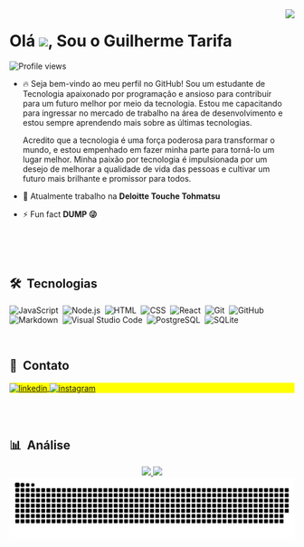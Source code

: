 <img align="right" height="590em" src="https://raw.githubusercontent.com/gist/Guilherme-Tarifa-Vieira/040a3532bedd93ee4e17b2cfec84aead/raw/f8532394703a54c0a32d9eafbce2479aeeea60fe/git-card.svg"/>
<h1 align="left">Olá <img src="https://raw.githubusercontent.com/kaueMarques/kaueMarques/master/hi.gif" height="30px">, Sou o Guilherme Tarifa</h1>
<p align="left"> <img src="https://komarev.com/ghpvc/?username=guilherme-tarifa-vieira&color=yellow" alt="Profile views" /> </p>

- 🔥 Seja bem-vindo ao meu perfil no GitHub! Sou um estudante de Tecnologia apaixonado por programação e ansioso para contribuir para um futuro melhor por meio da tecnologia. Estou me capacitando para ingressar no mercado de trabalho na área de desenvolvimento e estou sempre aprendendo mais sobre as últimas tecnologias.

     Acredito que a tecnologia é uma força poderosa para transformar o mundo, e estou empenhado em fazer minha parte para torná-lo um lugar melhor. Minha paixão por         tecnologia é impulsionada por um desejo de melhorar a qualidade de vida das pessoas e cultivar um futuro mais brilhante e promissor para todos. 

- 🔭 Atualmente trabalho na **Deloitte Touche Tohmatsu**

- ⚡ Fun fact **DUMP 😜**



<br><br><br>

## 🛠 &nbsp;Tecnologias

![JavaScript](https://img.shields.io/badge/-JavaScript-05122A?style=flat&logo=javascript)&nbsp;
![Node.js](https://img.shields.io/badge/-Node.js-05122A?style=flat&logo=node.js)&nbsp;
![HTML](https://img.shields.io/badge/-HTML-05122A?style=flat&logo=HTML5)&nbsp;
![CSS](https://img.shields.io/badge/-CSS-05122A?style=flat&logo=CSS3&logoColor=1572B6)&nbsp;
![React](https://img.shields.io/badge/-React-05122A?style=flat&logo=react)&nbsp;
![Git](https://img.shields.io/badge/-Git-05122A?style=flat&logo=git)&nbsp;
![GitHub](https://img.shields.io/badge/-GitHub-05122A?style=flat&logo=github)&nbsp;
![Markdown](https://img.shields.io/badge/-Markdown-05122A?style=flat&logo=markdown)&nbsp;
![Visual Studio Code](https://img.shields.io/badge/-Visual%20Studio%20Code-05122A?style=flat&logo=visual-studio-code&logoColor=007ACC)&nbsp;
![PostgreSQL](https://img.shields.io/badge/-PostgreSQL-05122A?style=flat&logo=postgresql)&nbsp;
![SQLite](https://img.shields.io/badge/-SQLite-05122A?style=flat&logo=sqlite)&nbsp;

<br>

##  📱 &nbsp;Contato

<p align="left" style="background:yellow">
<a href="https://www.linkedin.com/in/guilherme-tarifa-342bba244/" target="_blank">
  <img align="center" src="https://img.shields.io/badge/-tarifa-05122A?style=flat&logo=linkedin" alt="linkedin"/>
</a>
<a href="https://instagram.com/bygking" target="_blank">
 <img align="center" src="https://img.shields.io/badge/-tarifa-05122A?style=flat&logo=instagram" alt="instagram"/>
</a>

</p>

<br><br>

##  📊 &nbsp;Análise

<div align="center" justify-content="space-between">
  <a href="https://github.com/Master-Lukaa">
  <img height="180em"  src="https://github-readme-stats.vercel.app/api?username=guilherme-tarifa-vieira&show_icons=true&theme=dracula&&count_private=true"/>
  <img height="180em"  src="https://github-readme-stats.vercel.app/api/top-langs/?username=guilherme-tarifa-vieira&layout=compact&langs_count=7&theme=dracula"/>
</div>
<div align="center">
<picture>
<source media="(prefers-color-scheme: dark)" srcset="https://raw.githubusercontent.com/platane/platane/output/github-contribution-grid-snake-dark.svg">
<source media="(prefers-color-scheme: light)" srcset="https://raw.githubusercontent.com/platane/platane/output/github-contribution-grid-snake.svg">
<img alt="github contribution grid snake animation" src="https://raw.githubusercontent.com/platane/platane/output/github-contribution-grid-snake.svg">
</picture>
</div>
